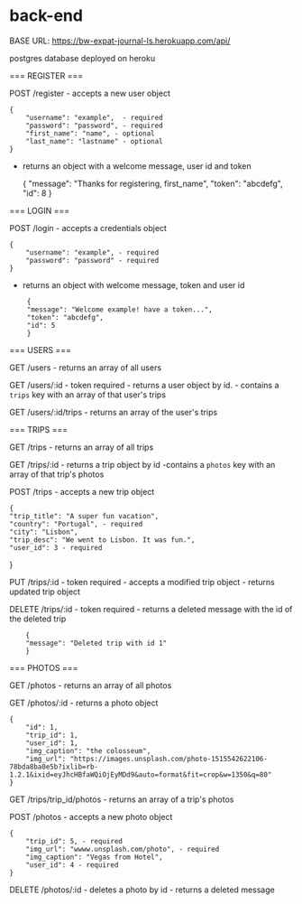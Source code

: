 # back-end


BASE URL: https://bw-expat-journal-ls.herokuapp.com/api/

postgres database deployed on heroku


=== REGISTER ===

POST /register
    - accepts a new user object

    {
	    "username": "example",  - required
	    "password": "password", - required
	    "first_name": "name", - optional 
	    "last_name": "lastname" - optional
    }
    
   - returns an object with a welcome message, user id and token

        {
            "message": "Thanks for registering, first_name",
            "token": "abcdefg",
            "id": 8
        }


=== LOGIN ===

POST /login
    - accepts a credentials object

    {
        "username": "example", - required
        "password": "password" - required
    }

    
-  returns an object with welcome message, token and user id

        {
        "message": "Welcome example! have a token...",
        "token": "abcdefg",
        "id": 5
        }


=== USERS ===

GET /users
    - returns an array of all users

GET /users/:id - token required
    - returns a user object by id. 
    - contains a `trips` key with an array of that user's trips

GET /users/:id/trips
    - returns an array of the user's trips


=== TRIPS ===

GET /trips
    - returns an array of all trips

GET /trips/:id
    - returns a trip object by id
    -contains a `photos` key with an array of that trip's photos

POST /trips
    - accepts a new trip object 

    {
    "trip_title": "A super fun vacation",
    "country": "Portugal", - required
    "city": "Lisbon",
    "trip_desc": "We went to Lisbon. It was fun.",
    "user_id": 3 - required
 }

PUT /trips/:id - token required 
    - accepts a modified trip object
    - returns updated trip object

DELETE /trips/:id - token required
    - returns a deleted message with the id of the deleted trip

        {
        "message": "Deleted trip with id 1"
        }

=== PHOTOS ===

GET /photos 
    - returns an array of all photos

GET /photos/:id
    - returns a photo object

    {
        "id": 1,
        "trip_id": 1,
        "user_id": 1,
        "img_caption": "the colosseum",
        "img_url": "https://images.unsplash.com/photo-1515542622106-78bda8ba0e5b?ixlib=rb-1.2.1&ixid=eyJhcHBfaWQiOjEyMDd9&auto=format&fit=crop&w=1350&q=80"
    }

GET /trips/trip_id/photos
    - returns an array of a trip's photos

POST /photos
    - accepts a new photo object 

    {
        "trip_id": 5, - required
        "img_url": "wwww.unsplash.com/photo", - required
        "img_caption": "Vegas from Hotel",
        "user_id": 4 - required
    }

DELETE /photos/:id
     - deletes a photo by id
     - returns a deleted message
